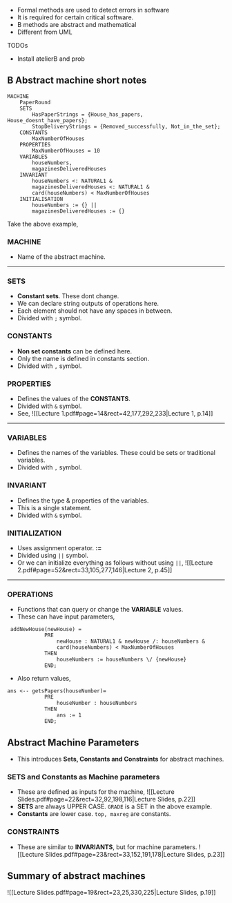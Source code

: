 - Formal methods are used to detect errors in software
- It is required for certain critical software.
- B methods are abstract and mathematical
- Different from UML 

TODOs 
- Install atelierB and prob

## B Abstract machine short notes
```
MACHINE
    PaperRound
    SETS
        HasPaperStrings = {House_has_papers, House_doesnt_have_papers};
        StopDeliveryStrings = {Removed_successfully, Not_in_the_set};
    CONSTANTS
        MaxNumberOfHouses
    PROPERTIES
        MaxNumberOfHouses = 10
    VARIABLES
        houseNumbers,
        magazinesDeliveredHouses
    INVARIANT
        houseNumbers <: NATURAL1 &
        magazinesDeliveredHouses <: NATURAL1 &
        card(houseNumbers) < MaxNumberOfHouses
    INITIALISATION
        houseNumbers := {} ||
        magazinesDeliveredHouses := {}
```

Take the above example,
### MACHINE
- Name of the abstract machine.
---
### SETS
- **Constant sets**. These dont change.
- We can declare string outputs of operations here.
- Each element should not have any spaces in between.
- Divided with `;` symbol.
### CONSTANTS
- **Non set constants** can be defined here.
- Only the name is defined in constants section.
- Divided with `,` symbol.
### PROPERTIES
- Defines the values of the **CONSTANTS**.
- Divided with `&` symbol.
- See,
	![[Lecture 1.pdf#page=14&rect=42,177,292,233|Lecture 1, p.14]]
--- 
### VARIABLES
- Defines the names of the variables. These could be sets or traditional variables.
- Divided with `,` symbol.
### INVARIANT
- Defines the type & properties of the variables.
- This is a single statement.
- Divided with `&` symbol.
### INITIALIZATION
- Uses assignment operator. **:=**
- Divided using `||` symbol.
- Or we can initialize everything as follows without using `||`,
	![[Lecture 2.pdf#page=52&rect=33,105,277,146|Lecture 2, p.45]]
---
### OPERATIONS
- Functions that can query or change the **VARIABLE** values.
- These can have input parameters,
```
 addNewHouse(newHouse) =
            PRE
                newHouse : NATURAL1 & newHouse /: houseNumbers & 
                card(houseNumbers) < MaxNumberOfHouses
            THEN
                houseNumbers := houseNumbers \/ {newHouse}
            END;
```
- Also return values,
```
ans <-- getsPapers(houseNumber)=
            PRE
                houseNumber : houseNumbers
            THEN
                ans := 1
            END;
```


## Abstract Machine Parameters
- This introduces **Sets, Constants and Constraints** for abstract machines.

### SETS and Constants as Machine parameters
- These are defined as inputs for the machine,
	![[Lecture Slides.pdf#page=22&rect=32,92,198,116|Lecture Slides, p.22]]
- **SETS** are always UPPER CASE. `GRADE` is a SET in the above example.
- **Constants** are lower case. `top, maxreg` are constants.

### CONSTRAINTS
- These are similar to **INVARIANTS**, but for machine parameters. 
	![[Lecture Slides.pdf#page=23&rect=33,152,191,178|Lecture Slides, p.23]]


## Summary of abstract machines
	
![[Lecture Slides.pdf#page=19&rect=23,25,330,225|Lecture Slides, p.19]]